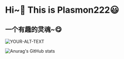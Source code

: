# Hi~👋  This is Plasmon222😃

## 一个有趣的灵魂~😋

<picture>
 <source media="(prefers-color-scheme: dark)" srcset="https://bu.dusays.com/2023/09/01/64f19e6f783a9.png">
 <source media="(prefers-color-scheme: light)" srcset="https://bu.dusays.com/2023/09/01/64f19e6f783a9.png">
 <img alt="YOUR-ALT-TEXT" src="https://bu.dusays.com/2023/09/01/64f19e6f783a9.png">
</picture>



![Anurag's GitHub stats](https://github-readme-stats.vercel.app/api?username=Plasmon222&show_icons=true&theme=tokyonight)

